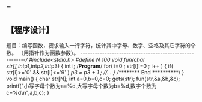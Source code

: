 # -
【程序设计】
---------------------------------------------------------
题目：编写函数，要求输入一行字符，统计其中字母、数字、空格及其它字符的个数。
     （用指针作为函数参数）。
-------------------------------------------------------*/
#include<stdio.h>
#define N 100
void fun(char str[],int*p1,int*p2,int*p3)
{
        int i;
       /**********Program**********/
	for( i=0 ; str[i]!=0 ; i++ )
	{
		if( str[i]>='0' && str[i]<='9' )
			*p3 = *p3 + 1 ;
		//...
	}
       /**********  End  **********/
}
void main()
{
        char str[N];
        int a=0,b=0,c=0;
        gets(str);
        fun(str,&a,&b,&c);
        printf("小写字母个数为a=%d,大写字母个数为b=%d,数字个数为c=%d\n",a,b,c);
}
